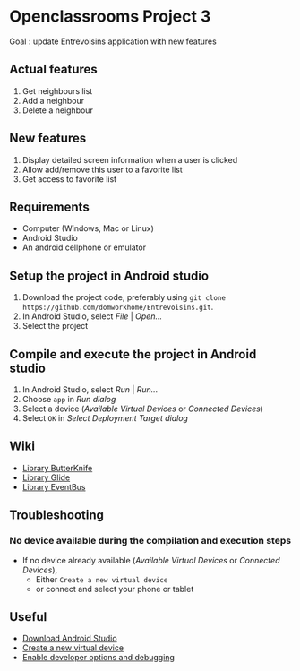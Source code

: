# Openclassrooms Project 3

Goal : update Entrevoisins application with new features

## Actual features
1. Get neighbours list
2. Add a neighbour
3. Delete a neighbour

## New features
1. Display detailed screen information when a user is clicked
2. Allow add/remove this user to a favorite list
3. Get access to favorite list

## Requirements
* Computer (Windows, Mac or Linux)
* Android Studio
* An android cellphone or emulator


## Setup the project in Android studio
1. Download the project code, preferably using `git clone https://github.com/domworkhome/Entrevoisins.git`.
2. In Android Studio, select *File* | *Open...*
3. Select the project
     
     
## Compile and execute the project in Android studio
1. In Android Studio, select *Run* | *Run...*
2. Choose `app` in *Run dialog*
3. Select a device (*Available Virtual Devices* or *Connected Devices*)
4. Select `OK` in *Select Deployment Target dialog*

     
## Wiki
* [Library ButterKnife](https://github.com/JakeWharton/butterknife)
* [Library Glide](https://github.com/bumptech/glide)
* [Library EventBus](https://github.com/greenrobot/EventBus)



## Troubleshooting

### No device available during the compilation and execution steps 
* If no device already available (*Available Virtual Devices* or *Connected Devices*),
    * Either `Create a new virtual device`
    * or connect and select your phone or tablet
     
     
## Useful
* [Download Android Studio](https://developer.android.com/studio)
* [Create a new virtual device](https://developer.android.com/studio/run/managing-avds.html)
* [Enable developer options and debugging](https://developer.android.com/studio/debug/dev-options.html#enable)